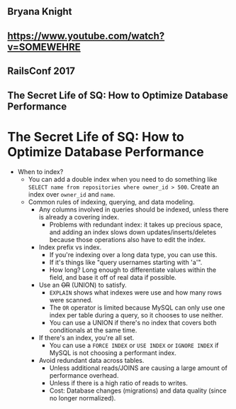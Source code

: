 Bryana Knight
---
https://www.youtube.com/watch?v=SOMEWEHRE
---
RailsConf 2017
---
The Secret Life of SQ: How to Optimize Database Performance
---
# The Secret Life of SQ: How to Optimize Database Performance

- When to index?
  - You can add a double index when you need to do something like `SELECT name from repositories where owner_id > 500`. Create an index over `owner_id` and `name`.
  - Common rules of indexing, querying, and data modeling.
    - Any columns involved in queries should be indexed, unless there is already a covering index.
      - Problems with redundant index: it takes up precious space, and adding an index slows down updates/inserts/deletes because those operations also have to edit the index.
    - Index prefix vs index.
      - If you're indexing over a long data type, you can use this.
      - If it's things like "query usernames starting with 'a'".
      - How long? Long enough to differentiate values within the field, and base it off of real data if possible.
    - Use an ~~OR~~ (UNION) to satisfy.
      - `EXPLAIN` shows what indexes were use and how many rows were scanned.
      - The `OR` operator is limited because MySQL can only use one index per table during a query, so it chooses to use neither.
      - You can use a UNION if there's no index that covers both conditionals at the same time.
    - If there's an index, you're all set.
      - You can use a `FORCE INDEX` or `USE INDEX` or `IGNORE INDEX` if MySQL is not choosing a performant index.
    - Avoid redundant data across tables.
      - Unless additional reads/JOINS are causing a large amount of performance overhead.
      - Unless if there is a high ratio of reads to writes.
      - Cost: Database changes (migrations) and data quality (since no longer normalized).
